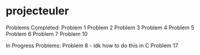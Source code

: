 # projecteuler

Problems Completed:
  Problem 1
  Problem 2
  Problem 3
  Problem 4
  Problem 5
  Problem 6
  Problem 7
  Problem 10

In Progress Problems:
  Problem 8 - idk how to do this in C
  Problem 17

